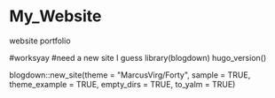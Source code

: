 # My_Website
website portfolio

#worksyay
#need a new site I guess
library(blogdown)
hugo_version()

blogdown::new_site(theme = "MarcusVirg/Forty", sample = TRUE, theme_example = TRUE, empty_dirs = TRUE, to_yalm = TRUE)